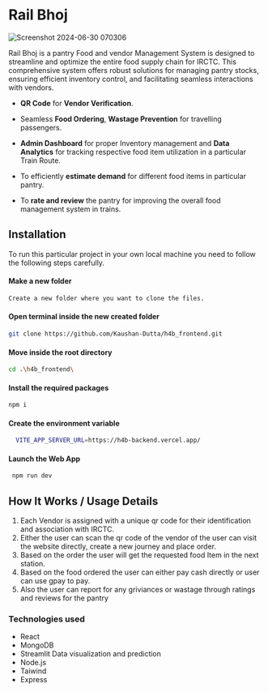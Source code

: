 # Rail Bhoj

![Screenshot 2024-06-30 070306](https://github.com/Kaushan-Dutta/h4b_frontend/assets/94303484/a25d76dd-a60d-46db-b3b1-dce91a46d9ad)


Rail Bhoj is a pantry Food and vendor Management System is designed to streamline and optimize the entire food supply chain for IRCTC. This comprehensive system offers robust solutions for managing pantry stocks, ensuring efficient inventory control, and facilitating seamless interactions with vendors.

* **QR Code** for **Vendor Verification**.
* Seamless **Food Ordering**, **Wastage Prevention** for travelling passengers.
 
* **Admin Dashboard** for proper Inventory management and **Data Analytics** for tracking respective food item utilization in a particular Train Route.
* To efficiently **estimate demand** for different food items in particular pantry.
  
* To **rate and review** the pantry for improving the overall food management system in trains.

## Installation

To run this particular project in your own local machine you need to follow the following steps carefully.

#### Make a new folder

```bash
Create a new folder where you want to clone the files.
```
#### Open terminal inside the new created folder

```bash
git clone https://github.com/Kaushan-Dutta/h4b_frontend.git
```
#### Move inside the root directory

```bash
cd .\h4b_frontend\
```
#### Install the required packages

```bash
npm i
```
#### Create the environment variable
```bash
  VITE_APP_SERVER_URL=https://h4b-backend.vercel.app/
```
#### Launch the Web App
```bash
 npm run dev
```

## How It Works / Usage Details

1. Each Vendor is assigned with a unique qr code for their identification and association with IRCTC.
2. Either the user can scan the qr code of the vendor of the user can visit the website directly, create a new journey and place order.
3. Based on the order the user will get the requested food Item in the next station.
4. Based on the food ordered the user can either pay cash directly or user can use gpay to pay.
5. Also the user can report for any griviances or wastage through ratings and reviews for the pantry 

### Technologies used
 - React
 - MongoDB
 - Streamlit Data visualization and prediction
 - Node.js
 - Taiwind
 - Express

